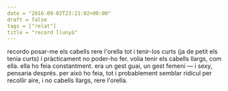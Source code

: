 ```yaml
---
date = "2016-09-02T23:21:02+00:00"
draft = false
tags = ["relat"]
title = "record llunyà"
---
```

<!-- more -->

recordo posar-me els cabells rere l'orella tot i tenir-los curts (ja de petit els tenia curts) i pràcticament no poder-ho fer. volia tenir els cabells llargs, com ella. ella ho feia constantment. era un gest guai, un gest femení — i sexy, pensaria després. per això ho feia, tot i probablement semblar ridícul per recollir aire, i no cabells llargs, rere l'orella.